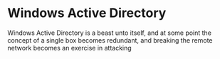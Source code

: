 # Windows Active Directory

Windows Active Directory is a beast unto itself, and at some point the concept of a single box becomes redundant, and breaking the remote network becomes an exercise in attacking 

